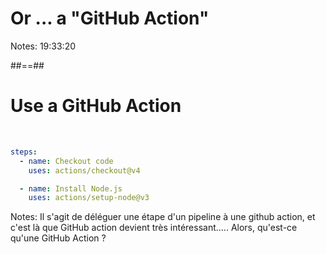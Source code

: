 <!-- .slide: class="transition sfeir-bg-red" -->

# Or ... a "GitHub Action"

Notes: 19:33:20

##==##
<!-- .slide: class="with-code" -->
# Use a GitHub Action
<br>

```yaml
steps:
  - name: Checkout code
    uses: actions/checkout@v4

  - name: Install Node.js
    uses: actions/setup-node@v3
```
<!-- .element: class="big-code" -->

Notes: Il s'agit de déléguer une étape d'un pipeline à une github action, et c'est là que GitHub action devient très intéressant..... Alors, qu'est-ce qu'une GitHub Action ?
